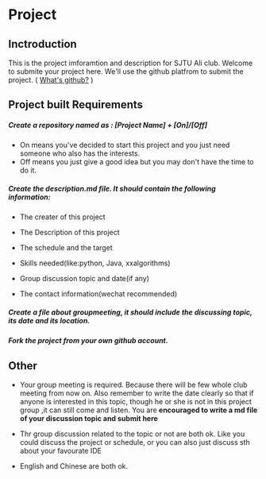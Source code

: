 # Project

## Inctroduction
This is the project imforamtion and description for SJTU Ali club. Welcome to submite your project here. We'll use the github platfrom to submit the project. ( [What's github?](https://guides.github.com/activities/hello-world/) ) 

## Project built Requirements

##### Create a repository named as : [Project Name] + [On]/[Off]

* On means you've decided to start this project and you just need someone who also has the interests.
* Off means you just give a good idea but you may don't have the time to do it.

##### Create the description.md file. It should contain the following information:

* The creater of this project

* The Description of this project

* The schedule and the target

* Skills needed(like:python, Java, xxalgorithms)

* Group discussion topic and date(if any)

* The contact information(wechat recommended)
 
##### Create a file about groupmeeting, it should include the discussing topic, its date and its location.

##### Fork the project from your own github account.

## Other 

* Your group meeting is required. Because there will be few whole club meeting from now on. Also remember to write the date clearly so that if anyone is interested in this topic, though he or she is not in this project group ,it can still come and listen. You are **encouraged to write a md file of your discussion topic and submit here**

* Thr group discussion related to the topic or not are both ok. Like you could discuss the project or schedule, or you can also just discuss sth about your favourate IDE

* English and Chinese are both ok.
